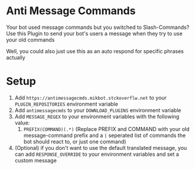 # Anti Message Commands
Your bot used message commands but you switched to Slash-Commands?
Use this Plugin to send your bot's users a message when they try to use your old commands

Well, you could also just use this as an auto respond for specific phrases actually

# Setup

1. Add `https://antimessagecmds.mikbot.stckoverflw.net` to your `PLUGIN_REPOSITORIES` environment variable
2. Add `antimessagecmds` to your `DOWNLOAD_PLUGINS` environment variable
3. Add `MESSAGE_REGEX` to your environment variables with the following value:
   1. `PREFIX(COMMAND)(.*)` (Replace PREFIX and COMMAND with your old message-command prefix and a `|` seperated list of commands the bot should react to, or just one command)
4. (Optional) if you don't want to use the default translated message, you can add `RESPONSE_OVERRIDE` to your environment variables and set a custom message

